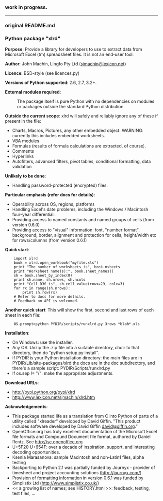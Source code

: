### work in progress.



---

### original README.md

### Python package "xlrd"

**Purpose**: Provide a library for developers to use to extract data from Microsoft Excel (tm) spreadsheet files. It is not an end-user tool.

**Author**: John Machin, Lingfo Pty Ltd (sjmachin@lexicon.net)

**Licence**: BSD-style (see licences.py)

**Versions of Python supported**: 2.6, 2.7, 3.2+.

**External modules required**:

<dl>

<dd>The package itself is pure Python with no dependencies on modules or packages outside the standard Python distribution.</dd>

</dl>

**Outside the current scope**: xlrd will safely and reliably ignore any of these if present in the file:

*   Charts, Macros, Pictures, any other embedded object. WARNING: currently this includes embedded worksheets.
*   VBA modules
*   Formulas (results of formula calculations are extracted, of course).
*   Comments
*   Hyperlinks
*   Autofilters, advanced filters, pivot tables, conditional formatting, data validation

**Unlikely to be done**:

*   Handling password-protected (encrypted) files.

**Particular emphasis (refer docs for details)**:

*   Operability across OS, regions, platforms
*   Handling Excel's date problems, including the Windows / Macintosh four-year differential.
*   Providing access to named constants and named groups of cells (from version 0.6.0)
*   Providing access to "visual" information: font, "number format", background, border, alignment and protection for cells, height/width etc for rows/columns (from version 0.6.1)

**Quick start**:

```
    import xlrd
    book = xlrd.open_workbook("myfile.xls")
    print "The number of worksheets is", book.nsheets
    print "Worksheet name(s):", book.sheet_names()
    sh = book.sheet_by_index(0)
    print sh.name, sh.nrows, sh.ncols
    print "Cell D30 is", sh.cell_value(rowx=29, colx=3)
    for rx in range(sh.nrows):
        print sh.row(rx)
    # Refer to docs for more details.
    # Feedback on API is welcomed.

```

**Another quick start**: This will show the first, second and last rows of each sheet in each file:

```
    OS-prompt>python PYDIR/scripts/runxlrd.py 3rows *blah*.xls
```

**Installation**:

*   On Windows: use the installer.
*   Any OS: Unzip the .zip file into a suitable directory, chdir to that directory, then do "python setup.py install".
*   If PYDIR is your Python installation directory: the main files are in PYDIR/Lib/site-packages/xlrd the docs are in the doc subdirectory, and there's a sample script: PYDIR/Scripts/runxlrd.py
*   If os.sep != "/": make the appropriate adjustments.

**Download URLs**:

*   http://pypi.python.org/pypi/xlrd
*   http://www.lexicon.net/sjmachin/xlrd.htm

**Acknowledgements**:

*   This package started life as a translation from C into Python of parts of a utility called "xlreader" developed by David Giffin. "This product includes software developed by David Giffin <david@giffin.org>."
*   OpenOffice.org has truly excellent documentation of the Microsoft Excel file formats and Compound Document file format, authored by Daniel Rentz. See http://sc.openoffice.org
*   U+5F20 U+654F: over a decade of inspiration, support, and interesting decoding opportunities.
*   Ksenia Marasanova: sample Macintosh and non-Latin1 files, alpha testing
*   Backporting to Python 2.1 was partially funded by Journyx - provider of timesheet and project accounting solutions (http://journyx.com/).
*   Provision of formatting information in version 0.6.1 was funded by Simplistix Ltd (http://www.simplistix.co.uk/)
*   << a growing list of names; see HISTORY.html >>: feedback, testing, test files, ...
